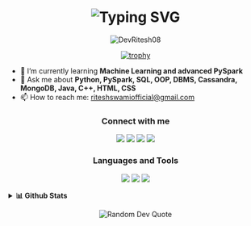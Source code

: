 <h1 align="center">
  <img src="https://readme-typing-svg.demolab.com?font=Fira+Code&pause=1000&color=15C39A&background=FFFFFF00&center=true&vCenter=true&width=435&lines=Hi+%F0%9F%91%8B%2C+I'm+Ritesh+Swami;Aspiring+Data+Scientist+%7C+Pythonista" alt="Typing SVG" />
</h1>

<p align="center">
  <img src="https://komarev.com/ghpvc/?username=DevRitesh08&label=Profile%20views&color=0e75b6&style=for-the-badge" alt="DevRitesh08" />
</p>

<p align="center">
  <a href="https://github.com/ryo-ma/github-profile-trophy">
    <img src="https://github-profile-trophy.vercel.app/?username=DevRitesh08&theme=onestar&margin-w=10" alt="trophy" />
  </a>
</p>

- 🌱 I’m currently learning **Machine Learning and advanced PySpark**
- 💬 Ask me about **Python, PySpark, SQL, OOP, DBMS, Cassandra, MongoDB, Java, C++, HTML, CSS**
- 📫 How to reach me: [riteshswamiofficial@gmail.com](mailto:riteshswamiofficial@gmail.com)

<h3 align="center">Connect with me</h3>
<p align="center">
  <a href="mailto:riteshswamiofficial@gmail.com"><img src="https://img.shields.io/badge/Gmail-D14836?style=for-the-badge&logo=gmail&logoColor=white"></a>
  <a href="https://github.com/DevRitesh08"><img src="https://img.shields.io/badge/GitHub-100000?style=for-the-badge&logo=github&logoColor=white"></a>
  <a href="https://www.linkedin.com/in/ritesh-swami-61ab53309/"><img src="https://img.shields.io/badge/LinkedIn-0077B5?style=for-the-badge&logo=linkedin&logoColor=white"></a>
  <a href="https://twitter.com/your-twitter"><img src="https://img.shields.io/badge/Twitter-1DA1F2?style=for-the-badge&logo=twitter&logoColor=white"></a>
</p>

<h3 align="center">Languages and Tools</h3>
<p align="center">
  <img src="https://skillicons.dev/icons?i=python,pytorch,java,cpp,html,css,linux,git,mongodb,postgres,sqlite" />
  <img src="https://img.shields.io/badge/PySpark-E25A1C?style=for-the-badge&logo=apache-spark&logoColor=white"/>
  <img src="https://img.shields.io/badge/Cassandra-1287B1?style=for-the-badge&logo=apache-cassandra&logoColor=white"/>
</p>

<details>
  <summary><b>📊 Github Stats</b></summary>
  <p align="center">
    <b>If streak stats image does not load, <a href='https://streak-stats.demolab.com?user=DevRitesh08&theme=merko'>click here to view your streak stats directly</a>.</b><br><br>
    <img src="https://github-readme-stats.vercel.app/api?username=DevRitesh08&show_icons=true&theme=merko" alt="stats"/>
    <img src="https://github-readme-stats.vercel.app/api/top-langs?username=DevRitesh08&layout=compact&theme=merko" alt="langs"/>
    <!-- Streak stats image with fallback text and direct link -->
    <img src="https://streak-stats.demolab.com?user=DevRitesh08&theme=merko" alt="streak"/>
    <br>
    <img src="https://img.shields.io/badge/days%20streak-Check%20your%20profile-blue?style=for-the-badge" alt="streak-fallback"/>
    <br>
    <sub>If the above image isn't visible, it may be a GitHub caching or image proxy issue. Try refreshing after a few minutes, or use the direct link above.<br>
    Alternatively, view your streak directly here: <a href="https://streak-stats.demolab.com?user=DevRitesh08&theme=merko">Streak Stats Direct Link</a></sub>
  </p>
</details>

<p align="center">
  <img src="https://quotes-github-readme.vercel.app/api?type=horizontal&theme=merko" alt="Random Dev Quote" />
</p>
